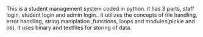 This is a student management system coded in python. it has 3 parts, staff login, student login and admin login.. it utilizes the concepts of file handling, error handling, string maniplation
,functions, loops and modules(pickle and os).
it uses binary and textfiles for storing of data.
